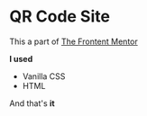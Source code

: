 # QR Code Site

This a part of [The Frontent Mentor](https://www.frontendmentor.io/home)

**I used**
- Vanilla CSS
- HTML

And that's **it**
